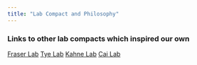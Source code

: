 ```yaml
---
title: "Lab Compact and Philosophy"
---
```



### Links to other lab compacts which inspired our own
[Fraser Lab](https://fraserlab.com/compact/)
[Tye Lab](https://tyelab.org/philosophy/#expectations-of-all-lab-members)
[Kahne Lab](https://kahnelab.chemistry.harvard.edu/lab-compact)
[Cai Lab](https://www.denisecailab.com/philosophy)
